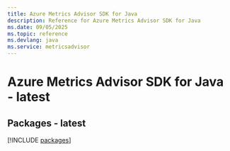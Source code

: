 ```yaml
---
title: Azure Metrics Advisor SDK for Java
description: Reference for Azure Metrics Advisor SDK for Java
ms.date: 09/05/2025
ms.topic: reference
ms.devlang: java
ms.service: metricsadvisor
---
```

# Azure Metrics Advisor SDK for Java - latest
## Packages - latest
[!INCLUDE [packages](metrics-advisor-index.md)]